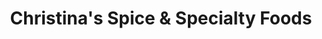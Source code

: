 ---
title: "Christina's Spice & Specialty Foods"
url: /cambridge/christinas-spice-und-specialty-foods/
shop: Gewürze
---